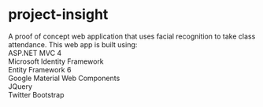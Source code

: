 # project-insight

A proof of concept web application that uses facial recognition to take class attendance. This web app is built using: <br/>
ASP.NET MVC 4 <br/>
Microsoft Identity Framework<br/>
Entity Framework 6<br/>
Google Material Web Components<br/>
JQuery<br/>
Twitter Bootstrap<br/>
